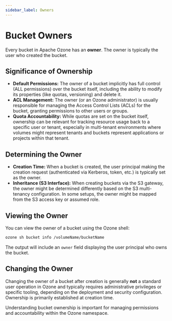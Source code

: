 ```yaml
---
sidebar_label: Owners
---
```


# Bucket Owners

Every bucket in Apache Ozone has an **owner**. The owner is typically the user who created the bucket.

## Significance of Ownership

*   **Default Permissions:** The owner of a bucket implicitly has full control (ALL permissions) over the bucket itself, including the ability to modify its properties (like quotas, versioning) and delete it.
*   **ACL Management:** The owner (or an Ozone administrator) is usually responsible for managing the Access Control Lists (ACLs) for the bucket, granting permissions to other users or groups.
*   **Quota Accountability:** While quotas are set on the bucket itself, ownership can be relevant for tracking resource usage back to a specific user or tenant, especially in multi-tenant environments where volumes might represent tenants and buckets represent applications or projects within that tenant.

## Determining the Owner

*   **Creation Time:** When a bucket is created, the user principal making the creation request (authenticated via Kerberos, token, etc.) is typically set as the owner.
*   **Inheritance (S3 Interface):** When creating buckets via the S3 gateway, the owner might be determined differently based on the S3 multi-tenancy configuration. In some setups, the owner might be mapped from the S3 access key or assumed role.

## Viewing the Owner

You can view the owner of a bucket using the Ozone shell:

```bash
ozone sh bucket info /volumeName/bucketName
```

The output will include an `owner` field displaying the user principal who owns the bucket.

## Changing the Owner

Changing the owner of a bucket after creation is generally **not** a standard user operation in Ozone and typically requires administrative privileges or specific tooling, depending on the deployment and security configuration. Ownership is primarily established at creation time.

Understanding bucket ownership is important for managing permissions and accountability within the Ozone namespace.